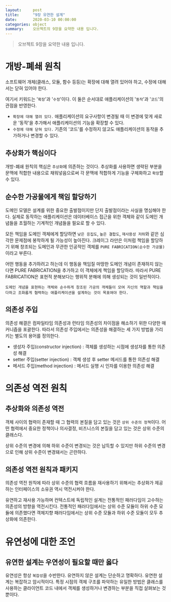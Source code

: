 ```yaml
---
layout:     post
title:      "9장 유연한 설계"
date:       2020-03-10 00:00:00
categories: object
summary:    오브젝트의 9장을 요약한 내용 입니다.
---
```


> 오브젝트 9장을 요약한 내용 입니다.

# 개방-폐쇄 원칙

소프트웨어 개체(클래스, 모듈, 함수 등등)는 확장에 대해 열려 있어야 하고, 수정에 대해서는 닫혀 있어야 한다. 

여기서 키워드는 '`확장`'과 '`수정`'이다. 이 둘은 순서대로 애플리케이션의 '`동작`'과 '`코드`'의 관점을 반영한다. 

- `확장에 대해 열려 있다.` 애플리케이션의 요구사항이 변경될 때 이 변경에 맞게 새로운 '동작'을 추가해서 애플리케이션의 기능을 확장할 수 있다.
- `수정에 대해 닫혀 있다.` 기존의 '코드'를 수정하지 않고도 애플리케이션의 동작을 추가하거나 변경할 수 있다.

## 추상화가 핵심이다

개방-폐쇄 원칙의 핵심은 `추상화`에 의존하는 것이다. 추상화를 사용하면 생략된 부분을 문맥에 적합한 내용으로 채워넣음으로써 각 문맥에 적합하게 기능을 구체화하고 `확장`할 수 있다. 

## 순수한 가공물에게 책임 할당하기

도메인 모델은 설계를 위한 중요한 출발점이지만 단지 출발점이라는 사실을 명심해야 한다. 실제로 동작하는 애플리케이션은 데이터베이스 접근을 위한 객체와 같이 도메인 개념들을 초월하는 기계적인 개념들을 필요로 할 수 있다. 

모든 책임을 도메인 객체에게 할당하면 `낮은 응집도`, `높은 결합도`, `재사용성 저하`와 같은 심각한 문제점에 봉착하게 될 가능성이 높아진다. 크레이그 라만은 이처럼 책임을 할당하기 위해 창조되는 도메인과 무관한 인공적인 객체를 `PURE FABRICATION(순수한 가공물)`이라고 부른다. 

어떤 행동을 추가하려고 하는데 이 행동을 책임질 마땅한 도메인 개념이 존재하지 않는다면 PURE FABRICATION을 추가하고 이 객체에게 책임을 할당하라. 따라서 PURE FABRICATION은 표현적 분해보다는 행위적 분해에 의해 생성되는 것이 일반적이다. 

`도메인 개념을 표현하는 객체와 순수하게 창조된 가공의 객체들이 모여 자신의 역할과 책임을 다하고 조화롭게 협력하는 애플리케이션을 설계하는 것이 목표여야 한다.` 

## 의존성 주입

의존성 해결은 컴파일타임 의존성과 런타임 의존성의 차이점을 해소하기 위한 다양한 매커니즘을 포괄한다. 따라서 의존성 주입에서는 의존성을 해결하는 세 가지 방법을 가리키는 별도의 용어를 정의한다. 

- 생성자 주입(constructor injection) : 객체를 생성하는 시점에 생성자를 통한 의존성 해결
- setter 주입(setter injection) : 객체 생성 후 setter 메서드를 통한 의존성 해결
- 메서드 주입(method injection) : 메서드 실행 시 인자를 이용한 의존성 해결

# 의존성 역전 원칙

## 추상화와 의존성 역전

객체 사이의 협력이 존재할 때 그 협력의 본질을 담고 있는 것은 `상위 수준의 정책`이다. 어떤 협력에서 중요한 정책이나 의사결정, 비즈니스의 본질을 담고 있는 것은 상위 수준의 클래스다. 

상위 수준의 변경에 의해 하위 수준이 변경되는 것은 납득할 수 있지만 하위 수준의 변경으로 인해 상위 수준이 변경돼서는 곤란하다. 

## 의존성 역전 원칙과 패키지

의존성 역전 원칙에 따라 상위 수준의 협력 흐름을 재사용하기 위해서는 추상화가 제공하는 인터페이스의 소유권 역시 역전시켜야 한다. 

유연하고 재사용 가능하며 컨텍스트에 독립적인 설계는 전통적인 패러다임이 고수하는 의존성의 방향을 역전시킨다. 전통적인 패러다임에서는 상위 수준 모듈이 하위 수준 모듈에 의존했다면 객체지향 패러다임에서는 상위 수준 모듈과 하위 수준 모듈이 모두 추상화에 의존한다. 

# 유연성에 대한 조언

## 유연한 설계는 우연성이 필요할 때만 옳다

유연성은 항상 `복잡성`을 수반한다. 유연하지 않은 설계는 단순하고 명확하다. 유연한 설계는 복잡하고 암시적이다. 특정 시점의 객체 구조를 파악하는 유일한 방법은 클래스를 사용하는 클라이언트 코드 내에서 객체를 생성하거나 변경하는 부분을 직접 살펴보는 것뿐이다.